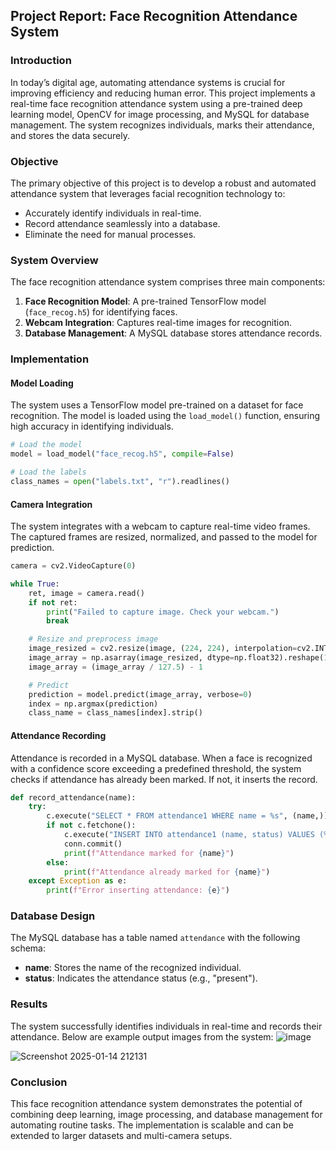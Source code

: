 ## Project Report: Face Recognition Attendance System

### Introduction
In today’s digital age, automating attendance systems is crucial for improving efficiency and reducing human error. This project implements a real-time face recognition attendance system using a pre-trained deep learning model, OpenCV for image processing, and MySQL for database management. The system recognizes individuals, marks their attendance, and stores the data securely.

### Objective
The primary objective of this project is to develop a robust and automated attendance system that leverages facial recognition technology to:
- Accurately identify individuals in real-time.
- Record attendance seamlessly into a database.
- Eliminate the need for manual processes.

### System Overview
The face recognition attendance system comprises three main components:
1. **Face Recognition Model**: A pre-trained TensorFlow model (`face_recog.h5`) for identifying faces.
2. **Webcam Integration**: Captures real-time images for recognition.
3. **Database Management**: A MySQL database stores attendance records.

### Implementation

#### Model Loading
The system uses a TensorFlow model pre-trained on a dataset for face recognition. The model is loaded using the `load_model()` function, ensuring high accuracy in identifying individuals.

```python
# Load the model
model = load_model("face_recog.h5", compile=False)

# Load the labels
class_names = open("labels.txt", "r").readlines()
```

#### Camera Integration
The system integrates with a webcam to capture real-time video frames. The captured frames are resized, normalized, and passed to the model for prediction.

```python
camera = cv2.VideoCapture(0)

while True:
    ret, image = camera.read()
    if not ret:
        print("Failed to capture image. Check your webcam.")
        break

    # Resize and preprocess image
    image_resized = cv2.resize(image, (224, 224), interpolation=cv2.INTER_AREA)
    image_array = np.asarray(image_resized, dtype=np.float32).reshape(1, 224, 224, 3)
    image_array = (image_array / 127.5) - 1

    # Predict
    prediction = model.predict(image_array, verbose=0)
    index = np.argmax(prediction)
    class_name = class_names[index].strip()
```

#### Attendance Recording
Attendance is recorded in a MySQL database. When a face is recognized with a confidence score exceeding a predefined threshold, the system checks if attendance has already been marked. If not, it inserts the record.

```python
def record_attendance(name):
    try:
        c.execute("SELECT * FROM attendance1 WHERE name = %s", (name,))
        if not c.fetchone():
            c.execute("INSERT INTO attendance1 (name, status) VALUES (%s, %s)", (name, 'present'))
            conn.commit()
            print(f"Attendance marked for {name}")
        else:
            print(f"Attendance already marked for {name}")
    except Exception as e:
        print(f"Error inserting attendance: {e}")
```

### Database Design
The MySQL database has a table named `attendance` with the following schema:
- **name**: Stores the name of the recognized individual.
- **status**: Indicates the attendance status (e.g., "present").

### Results
The system successfully identifies individuals in real-time and records their attendance. Below are example output images from the system:
![image](https://github.com/user-attachments/assets/77dcba87-c94b-4405-8933-a702047c7888)

![Screenshot 2025-01-14 212131](https://github.com/user-attachments/assets/69a86ae0-9526-44f9-8ab4-e043dadb9375)


### Conclusion
This face recognition attendance system demonstrates the potential of combining deep learning, image processing, and database management for automating routine tasks. The implementation is scalable and can be extended to larger datasets and multi-camera setups.


